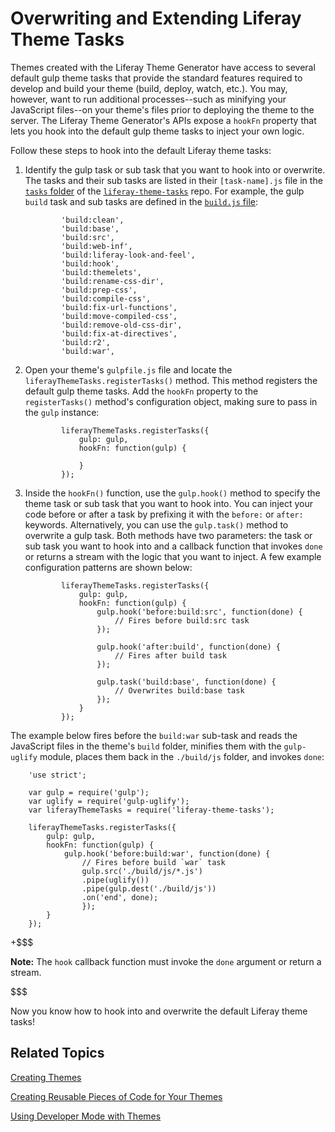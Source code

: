 # Overwriting and Extending Liferay Theme Tasks [](id=overwriting-and-extending-liferay-theme-tasks)

Themes created with the Liferay Theme Generator have access to several default
gulp theme tasks that provide the standard features required to develop and
build your theme (build, deploy, watch, etc.). You may, however, want to run
additional processes--such as minifying your JavaScript files--on your theme's
files prior to deploying the theme to the server. The Liferay Theme Generator's
APIs expose a `hookFn` property that lets you hook into the default gulp theme
tasks to inject your own logic. 

Follow these steps to hook into the default Liferay theme tasks: 

1.  Identify the gulp task or sub task that you want to hook into or overwrite. 
		The tasks and their sub tasks are listed in their `[task-name].js` file in 
		the 
		[`tasks` folder](https://github.com/liferay/liferay-theme-tasks/tree/master/tasks)
		of the 
		[`liferay-theme-tasks`](https://github.com/liferay/liferay-theme-tasks)
		repo. For example, the gulp `build` task and sub tasks are defined in the 
		[`build.js` file](https://github.com/liferay/liferay-theme-tasks/blob/master/tasks/build.js#L38-L53): 

				'build:clean',
				'build:base',
				'build:src',
				'build:web-inf',
				'build:liferay-look-and-feel',
				'build:hook',
				'build:themelets',
				'build:rename-css-dir',
				'build:prep-css',
				'build:compile-css',
				'build:fix-url-functions',
				'build:move-compiled-css',
				'build:remove-old-css-dir',
				'build:fix-at-directives',
				'build:r2',
				'build:war',

2.  Open your theme's `gulpfile.js` file and locate the 
		`liferayThemeTasks.registerTasks()` method. This method registers the 
		default gulp theme tasks. Add the `hookFn` property to the `registerTasks()` 
		method's configuration object, making sure to pass in the `gulp` instance:

				liferayThemeTasks.registerTasks({
					gulp: gulp,
					hookFn: function(gulp) {
						
					}
				});
		
3.  Inside the `hookFn()` function, use the `gulp.hook()` method to specify the
    theme task or sub task that you want to hook into. You can inject your code
    before or after a task by prefixing it with the `before:` or `after:`
    keywords. Alternatively, you can use the `gulp.task()` method to overwrite
    a gulp task. Both methods have two parameters: the task or sub task you want
    to hook into and a callback function that invokes `done` or returns a stream
    with the logic that you want to inject. A few example configuration patterns
    are shown below:
		
				liferayThemeTasks.registerTasks({
					gulp: gulp,
					hookFn: function(gulp) {
						gulp.hook('before:build:src', function(done) {
							// Fires before build:src task
						});

						gulp.hook('after:build', function(done) {
							// Fires after build task
						});

						gulp.task('build:base', function(done) {
							// Overwrites build:base task
						});
					}
				});	 

The example below fires before the `build:war` sub-task and reads the JavaScript 
files in the theme's `build` folder, minifies them with the `gulp-uglify` 
module, places them back in the `./build/js` folder, and invokes `done`:

		'use strict';

		var gulp = require('gulp');
		var uglify = require('gulp-uglify');
		var liferayThemeTasks = require('liferay-theme-tasks');

		liferayThemeTasks.registerTasks({
			gulp: gulp,
			hookFn: function(gulp) {
				gulp.hook('before:build:war', function(done) {
					// Fires before build `war` task
					gulp.src('./build/js/*.js')
					.pipe(uglify())
					.pipe(gulp.dest('./build/js'))
					.on('end', done);
					});
			}
		});

+$$$

**Note:** The `hook` callback function must invoke the `done` argument or return 
a stream.

$$$

Now you know how to hook into and overwrite the default Liferay theme tasks!

## Related Topics [](id=related-topics)

[Creating Themes](/develop/tutorials/-/knowledge_base/7-1/creating-themes)

[Creating Reusable Pieces of Code for Your Themes](/develop/tutorials/-/knowledge_base/7-1/creating-reusable-pieces-of-code-for-your-themes)

[Using Developer Mode with Themes](/develop/tutorials/-/knowledge_base/7-1/using-developer-mode-with-themes)
